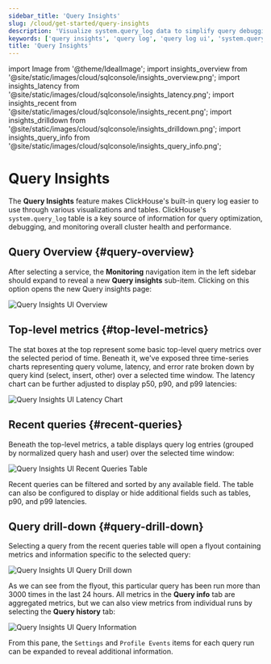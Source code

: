 ```yaml
---
sidebar_title: 'Query Insights'
slug: /cloud/get-started/query-insights
description: 'Visualize system.query_log data to simplify query debugging and performance optimization'
keywords: ['query insights', 'query log', 'query log ui', 'system.query_log insights']
title: 'Query Insights'
---
```


import Image from '@theme/IdealImage';
import insights_overview from '@site/static/images/cloud/sqlconsole/insights_overview.png';
import insights_latency from '@site/static/images/cloud/sqlconsole/insights_latency.png';
import insights_recent from '@site/static/images/cloud/sqlconsole/insights_recent.png';
import insights_drilldown from '@site/static/images/cloud/sqlconsole/insights_drilldown.png';
import insights_query_info from '@site/static/images/cloud/sqlconsole/insights_query_info.png';

# Query Insights

The **Query Insights** feature makes ClickHouse's built-in query log easier to use through various visualizations and tables. ClickHouse's `system.query_log` table is a key source of information for query optimization, debugging, and monitoring overall cluster health and performance.

## Query Overview {#query-overview}

After selecting a service, the **Monitoring** navigation item in the left sidebar should expand to reveal a new **Query insights** sub-item. Clicking on this option opens the new Query insights page:

<Image img={insights_overview} size="md" alt="Query Insights UI Overview" border/>

## Top-level metrics {#top-level-metrics}

The stat boxes at the top represent some basic top-level query metrics over the selected period of time. Beneath it, we've exposed three time-series charts representing query volume, latency, and error rate broken down by query kind (select, insert, other) over a selected time window. The latency chart can be further adjusted to display p50, p90, and p99 latencies:

<Image img={insights_latency} size="md" alt="Query Insights UI Latency Chart" border/>

## Recent queries {#recent-queries}

Beneath the top-level metrics, a table displays query log entries (grouped by normalized query hash and user) over the selected time window:

<Image img={insights_recent} size="md" alt="Query Insights UI Recent Queries Table" border/>

Recent queries can be filtered and sorted by any available field. The table can also be configured to display or hide additional fields such as tables, p90, and p99 latencies.

## Query drill-down {#query-drill-down}

Selecting a query from the recent queries table will open a flyout containing metrics and information specific to the selected query:

<Image img={insights_drilldown} size="md" alt="Query Insights UI Query Drill down" border/>

As we can see from the flyout, this particular query has been run more than 3000 times in the last 24 hours. All metrics in the **Query info** tab are aggregated metrics, but we can also view metrics from individual runs by selecting the **Query history** tab:

<Image img={insights_query_info} size="sm" alt="Query Insights UI Query Information" border/>

<br />

From this pane, the `Settings` and `Profile Events` items for each query run can be expanded to reveal additional information.
